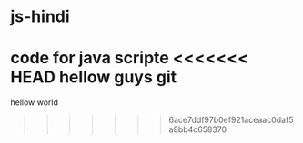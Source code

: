 # js-hindi
code for java scripte 
<<<<<<< HEAD
hellow guys
git
=======
hellow world

>>>>>>> 6ace7ddf97b0ef921aceaac0daf5a8bb4c658370
